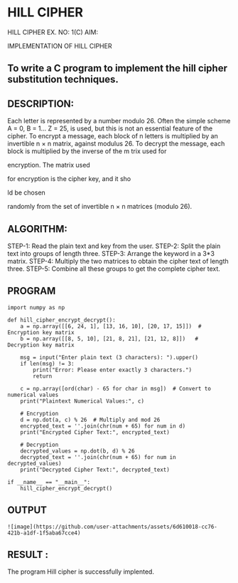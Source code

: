 # HILL CIPHER
HILL CIPHER
EX. NO: 1(C) AIM:
 

IMPLEMENTATION OF HILL CIPHER
 
## To write a C program to implement the hill cipher substitution techniques.

## DESCRIPTION:

Each letter is represented by a number modulo 26. Often the simple scheme A = 0, B
= 1... Z = 25, is used, but this is not an essential feature of the cipher. To encrypt a message, each block of n letters is  multiplied by an invertible n × n matrix, against modulus 26. To
decrypt the message, each block is multiplied by the inverse of the m trix used for
 
encryption. The matrix used
 
for encryption is the cipher key, and it sho
 
ld be chosen
 
randomly from the set of invertible n × n matrices (modulo 26).


## ALGORITHM:

STEP-1: Read the plain text and key from the user. STEP-2: Split the plain text into groups of length three. STEP-3: Arrange the keyword in a 3*3 matrix.
STEP-4: Multiply the two matrices to obtain the cipher text of length three.
STEP-5: Combine all these groups to get the complete cipher text.

## PROGRAM 
```
import numpy as np

def hill_cipher_encrypt_decrypt():
    a = np.array([[6, 24, 1], [13, 16, 10], [20, 17, 15]])  # Encryption key matrix
    b = np.array([[8, 5, 10], [21, 8, 21], [21, 12, 8]])   # Decryption key matrix
    
    msg = input("Enter plain text (3 characters): ").upper()
    if len(msg) != 3:
        print("Error: Please enter exactly 3 characters.")
        return
    
    c = np.array([ord(char) - 65 for char in msg])  # Convert to numerical values
    print("Plaintext Numerical Values:", c)
    
    # Encryption
    d = np.dot(a, c) % 26  # Multiply and mod 26
    encrypted_text = ''.join(chr(num + 65) for num in d)
    print("Encrypted Cipher Text:", encrypted_text)
    
    # Decryption
    decrypted_values = np.dot(b, d) % 26
    decrypted_text = ''.join(chr(num + 65) for num in decrypted_values)
    print("Decrypted Cipher Text:", decrypted_text)

if __name__ == "__main__":
    hill_cipher_encrypt_decrypt()
```
## OUTPUT
```
![image](https://github.com/user-attachments/assets/6d610018-cc76-421b-a1df-1f5aba67cce4)
```
## RESULT :

   The program Hill cipher is successfully implented.
